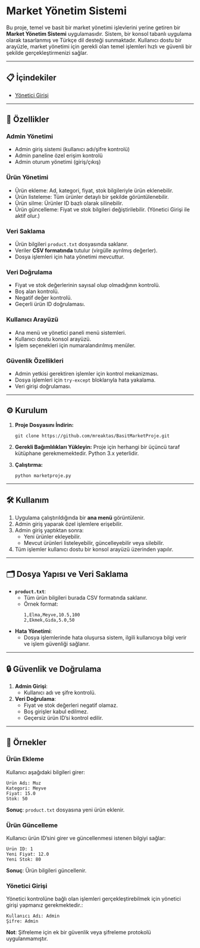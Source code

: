 # Market Yönetim Sistemi

Bu proje, temel ve basit bir market yönetimi işlevlerini yerine getiren bir **Market Yönetim Sistemi** uygulamasıdır. Sistem, bir konsol tabanlı uygulama olarak tasarlanmış ve Türkçe dil desteği sunmaktadır. Kullanıcı dostu bir arayüzle, market yönetimi için gerekli olan temel işlemleri hızlı ve güvenli bir şekilde gerçekleştirmenizi sağlar.

---

## 📋 İçindekiler

- [Yönetici Girişi](###Yönetici-Girişi)

---

## 🚀 Özellikler

### **Admin Yönetimi**
- Admin giriş sistemi (kullanıcı adı/şifre kontrolü)
- Admin paneline özel erişim kontrolü
- Admin oturum yönetimi (giriş/çıkış)

### **Ürün Yönetimi**
- Ürün ekleme: Ad, kategori, fiyat, stok bilgileriyle ürün eklenebilir.
- Ürün listeleme: Tüm ürünler detaylı bir şekilde görüntülenebilir.
- Ürün silme: Ürünler ID bazlı olarak silinebilir.
- Ürün güncelleme: Fiyat ve stok bilgileri değiştirilebilir. (Yönetici Girişi ile aktif olur.)

### **Veri Saklama**
- Ürün bilgileri `product.txt` dosyasında saklanır.
- Veriler **CSV formatında** tutulur (virgülle ayrılmış değerler).
- Dosya işlemleri için hata yönetimi mevcuttur.

### **Veri Doğrulama**
- Fiyat ve stok değerlerinin sayısal olup olmadığının kontrolü.
- Boş alan kontrolü.
- Negatif değer kontrolü.
- Geçerli ürün ID doğrulaması.

### **Kullanıcı Arayüzü**
- Ana menü ve yönetici paneli menü sistemleri.
- Kullanıcı dostu konsol arayüzü.
- İşlem seçenekleri için numaralandırılmış menüler.

### **Güvenlik Özellikleri**
- Admin yetkisi gerektiren işlemler için kontrol mekanizması.
- Dosya işlemleri için `try-except` bloklarıyla hata yakalama.
- Veri girişi doğrulaması.

---

## ⚙️ Kurulum

1. **Proje Dosyasını İndirin:**
   ```
   git clone https://github.com/mreaktas/BasitMarketProje.git
   ```
2. **Gerekli Bağımlılıkları Yükleyin:**
   Proje için herhangi bir üçüncü taraf kütüphane gerekmemektedir. Python 3.x yeterlidir.

3. **Çalıştırma:**
   ```
   python marketproje.py
   ```

---

## 🛠️ Kullanım

1. Uygulama çalıştırıldığında bir **ana menü** görüntülenir.
2. Admin giriş yaparak özel işlemlere erişebilir.
3. Admin giriş yaptıktan sonra:
   - Yeni ürünler ekleyebilir.
   - Mevcut ürünleri listeleyebilir, güncelleyebilir veya silebilir.
4. Tüm işlemler kullanıcı dostu bir konsol arayüzü üzerinden yapılır.

---

## 🗂️ Dosya Yapısı ve Veri Saklama

- **`product.txt`**: 
  - Tüm ürün bilgileri burada CSV formatında saklanır.
  - Örnek format:
    ```
    1,Elma,Meyve,10.5,100
    2,Ekmek,Gıda,5.0,50
    ```
- **Hata Yönetimi**:
  - Dosya işlemlerinde hata oluşursa sistem, ilgili kullanıcıya bilgi verir ve işlem güvenliği sağlanır.

---

## 🔒 Güvenlik ve Doğrulama

1. **Admin Girişi**: 
   - Kullanıcı adı ve şifre kontrolü.
2. **Veri Doğrulama**:
   - Fiyat ve stok değerleri negatif olamaz.
   - Boş girişler kabul edilmez.
   - Geçersiz ürün ID’si kontrol edilir.

---

## 📖 Örnekler

### **Ürün Ekleme**
Kullanıcı aşağıdaki bilgileri girer:
```
Ürün Adı: Muz
Kategori: Meyve
Fiyat: 15.0
Stok: 50
```
**Sonuç**: `product.txt` dosyasına yeni ürün eklenir.

### **Ürün Güncelleme**
Kullanıcı ürün ID’sini girer ve güncellenmesi istenen bilgiyi sağlar:
```
Ürün ID: 1
Yeni Fiyat: 12.0
Yeni Stok: 80
```
**Sonuç**: Ürün bilgileri güncellenir.

### **Yönetici Girişi**
Yönetici kontrolüne bağlı olan işlemleri gerçekleştirebilmek için yönetici girişi yapmanız gerekmektedir.:
```
Kullanıcı Adı: Admin
Şifre: Admin
```
**Not**: Şifreleme için ek bir güvenlik veya şifreleme protokolü uygulanmamıştır.
